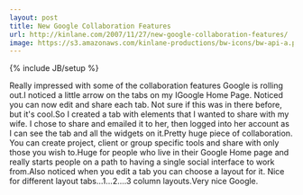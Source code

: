 ```yaml
---
layout: post
title: New Google Collaboration Features
url: http://kinlane.com/2007/11/27/new-google-collaboration-features/
image: https://s3.amazonaws.com/kinlane-productions/bw-icons/bw-api-a.png
---
```

{% include JB/setup %}
Really impressed with some of the collaboration features Google is rolling out.I noticed a little arrow on the tabs on my IGoogle Home Page.  Noticed you can now edit and share each tab.  Not sure if this was in there before, but it's cool.So I created a tab with elements that I wanted to share with my wife.  I chose to share and emailed it to her, then logged into her account as I can see the tab and all the widgets on it.Pretty huge piece of collaboration.  You can create project, client or group specific tools and share with only those you wish to.Huge for people who live in their Google Home page and really starts people on a path to having a single social interface to work from.Also noticed when you edit a tab you can choose a layout for it.  Nice for different layout tabs...1...2....3 column layouts.Very nice Google.